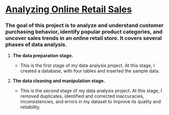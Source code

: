 <h1><u>Analyzing Online Retail Sales</u></h1>


<h3>The goal of this project is to analyze and understand customer purchasing behavior, identify popular product categories, and uncover sales trends in an online retail store. It covers several phases of data analysis.</h3>

1. <b>The data preparation stage.</b>

    - This is the first stage of my data analysis project. At this stage, I created a database, with four tables and inserted the sample data.

2. <b>The data cleaning and manipulation stage.</b>

    - This is the second stage of my data analysis project. At this stage, I removed duplicates, identified and corrected inaccuracies, inconsistencies, and errors in my dataset to improve its quality and reliability.
